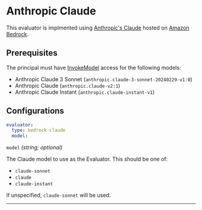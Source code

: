 # Anthropic Claude

This evaluator is implmented using [Anthropic's Claude](https://www.anthropic.com/claude) hosted on [Amazon Bedrock](https://aws.amazon.com/bedrock/claude/). 

## Prerequisites

The principal must have [InvokeModel](https://docs.aws.amazon.com/bedrock/latest/APIReference/API_runtime_InvokeModel.html) access for the following models:

- Anthropic Claude 3 Sonnet (`anthropic.claude-3-sonnet-20240229-v1:0`)
- Anthropic Claude (`anthropic.claude-v2:1`)
- Anthropic Claude Instant (`anthropic.claude-instant-v1`)

## Configurations

```yaml
evaluator:
  type: bedrock-claude 
  model:
```

`model` *(string; optional)*

The Claude model to use as the Evaluator. This should be one of:

- `claude-sonnet`
- `claude`
- `claude-instant`

If unspecified, `claude-sonnet` will be used.

---